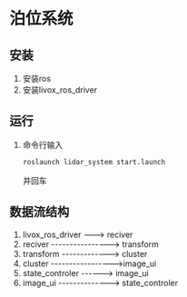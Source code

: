 # 泊位系统

## 安装

1. 安装ros
2. 安装livox_ros_driver

## 运行

1. 命令行输入

   ```bash
   roslaunch lidar_system start.launch
   ```

   并回车

## 数据流结构

1. livox_ros_driver  --->  reciver
2. reciver ----------------> transform
3. transform -------------> cluster
4. cluster ----------------->image_ui
5. state_controler ------> image_ui
6. image_ui --------------> state_controler